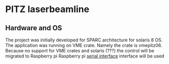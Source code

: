 # PITZ laserbeamline  

## Hardware and OS
The project was initially developed for SPARC architecture 
for solaris 8 OS. The application was running on VME crate. Namely the crate is 
vmepitz06.  
Because no support for VME crates and solaris (???) the control will be migrated to Raspberry pi 
Raspberry pi [serial interface]() interface will be used 
